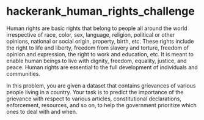 # hackerank_human_rights_challenge

Human rights are basic rights that belong to people all around the world irrespective of race, color, sex, language, religion, political or other opinions, national or social origin, property, birth, etc. These rights include the right to life and liberty, freedom from slavery and torture, freedom of opinion and expression, the right to work and education, etc. It is meant to enable human beings to live with dignity, freedom, equality, justice, and peace. Human rights are essential to the full development of individuals and communities.

In this problem, you are given a dataset that contains grievances of various people living in a country. Your task is to predict the importance of the grievance with respect to various articles, constitutional declarations, enforcement, resources, and so on, to help the government prioritize which ones to deal with and when.
